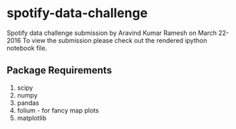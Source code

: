 # spotify-data-challenge
Spotify data challenge submission by Aravind Kumar Ramesh on March 22- 2016
To view the submission please check out the rendered ipython notebook file.

## Package Requirements
1. scipy
2. numpy
3. pandas
4. folium - for fancy map plots
5. matplotlib
